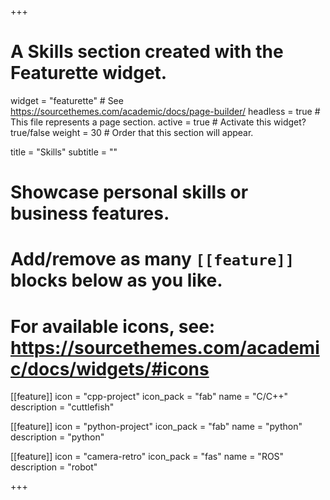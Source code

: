 +++
# A Skills section created with the Featurette widget.
widget = "featurette"  # See https://sourcethemes.com/academic/docs/page-builder/
headless = true  # This file represents a page section.
active = true  # Activate this widget? true/false
weight = 30  # Order that this section will appear.

title = "Skills"
subtitle = ""

# Showcase personal skills or business features.
# 
# Add/remove as many `[[feature]]` blocks below as you like.
# 
# For available icons, see: https://sourcethemes.com/academic/docs/widgets/#icons

[[feature]]
  icon = "cpp-project"
  icon_pack = "fab"
  name = "C/C++"
  description = "cuttlefish"
  
[[feature]]
  icon = "python-project"
  icon_pack = "fab"
  name = "python"
  description = "python"  
  
[[feature]]
  icon = "camera-retro"
  icon_pack = "fas"
  name = "ROS"
  description = "robot"

+++
